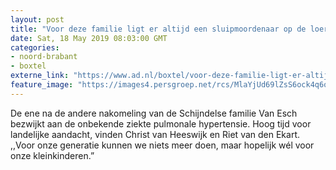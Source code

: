```yaml
---
layout: post
title: "Voor deze familie ligt er altijd een sluipmoordenaar op de loer"
date: Sat, 18 May 2019 08:03:00 GMT
categories: 
- noord-brabant 
- boxtel 
externe_link: "https://www.ad.nl/boxtel/voor-deze-familie-ligt-er-altijd-een-sluipmoordenaar-op-de-loer~a5ebf520/"
feature_image: "https://images4.persgroep.net/rcs/MlaYjUd69lZsS6ock4q6oSWc4Ro/diocontent/148617885/_fitwidth/400/?appId=21791a8992982cd8da851550a453bd7f&quality=0.7"
---
```


De ene na de andere nakomeling van de Schijndelse familie Van Esch bezwijkt aan de onbekende ziekte pulmonale hypertensie. Hoog tijd voor landelijke aandacht, vinden Christ van Heeswijk en Riet van den Ekart. ,,Voor onze generatie kunnen we niets meer doen, maar hopelijk wél voor onze kleinkinderen.”
